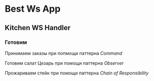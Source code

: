 # Best Ws App

## Kitchen WS Handler

### Готовим

Принимаем заказы при попмощи паттерна *Command*

Готовим салат Цезарь при помощи паттерна *Observer*

Прожариваем стейк при помощи паттерна *Chain of Responsibility*
